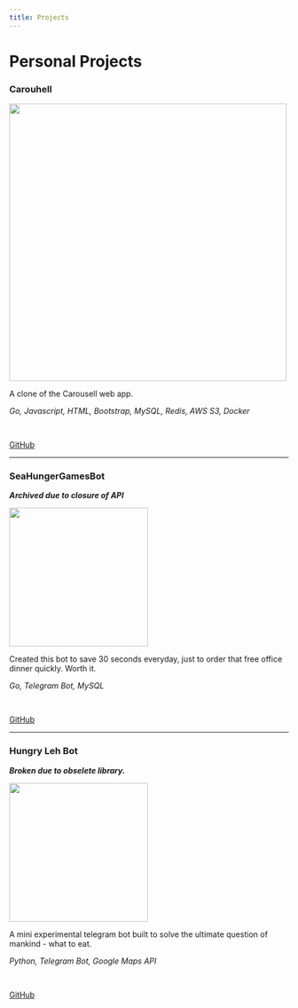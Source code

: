 ```yaml
---
title: Projects
---
```


# Personal Projects

### Carouhell
<img src="./img/carouhell.png" width="500" />

A clone of the Carousell web app.

*Go, Javascript, HTML, Bootstrap, MySQL, Redis, AWS S3, Docker*

<img src="./img/github.png" width="16"/> 

[GitHub](https://github.com/aaronangxz/Carouhell)

---

### SeaHungerGamesBot

***Archived due to closure of API***

<img src="/img/seahungergames.jpeg" width="250" />

Created this bot to save 30 seconds everyday, just to order that free office dinner quickly. Worth it.

*Go, Telegram Bot, MySQL*

<img src="./img/github.png" width="16"/> 

[GitHub](https://github.com/aaronangxz/SeaDinner)

---

### Hungry Leh Bot 

***Broken due to obselete library.***

<img src="./img/hungrylehbot.png" width="250" height="250" />

A mini experimental telegram bot built to solve the ultimate question of mankind - what to eat.


*Python, Telegram Bot, Google Maps API*

<img src="./img/github.png" width="16"/> 

[GitHub](https://github.com/aaronangxz/hungrylehbot)

